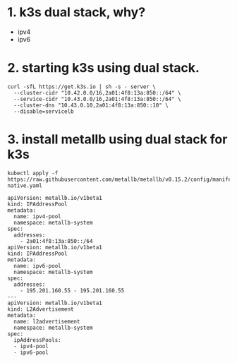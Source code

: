 # 1. k3s dual stack, why?

- ipv4
- ipv6

# 2. starting k3s using dual stack.

```
curl -sfL https://get.k3s.io | sh -s - server \
  --cluster-cidr "10.42.0.0/16,2a01:4f8:13a:850::/64" \
  --service-cidr "10.43.0.0/16,2a01:4f8:13a:850::/64" \
  --cluster-dns "10.43.0.10,2a01:4f8:13a:850::10" \
  --disable=servicelb
```

# 3. install metallb using dual stack for k3s

```
kubectl apply -f https://raw.githubusercontent.com/metallb/metallb/v0.15.2/config/manifests/metallb-native.yaml
```

```
apiVersion: metallb.io/v1beta1
kind: IPAddressPool
metadata:
  name: ipv4-pool
  namespace: metallb-system
spec:
  addresses:
    - 2a01:4f8:13a:850::/64
apiVersion: metallb.io/v1beta1
kind: IPAddressPool
metadata:
  name: ipv6-pool
  namespace: metallb-system
spec:
  addresses:
    - 195.201.160.55 - 195.201.160.55
---
apiVersion: metallb.io/v1beta1
kind: L2Advertisement
metadata:
  name: l2advertisement
  namespace: metallb-system
spec:
  ipAddressPools:
  - ipv4-pool
  - ipv6-pool
```
